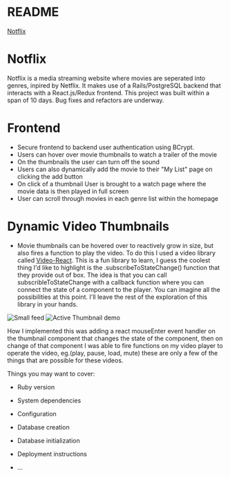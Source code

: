 # README
[Notflix](https://not-flix.herokuapp.com/#/)

# Notflix 
Notflix is a media streaming website where movies are seperated into genres, inpired by Netflix. It makes use of a Rails/PostgreSQL backend that interacts with a React.js/Redux frontend.
This project was built within a span of 10 days.
Bug fixes and refactors are underway.

# Frontend
* Secure frontend to backend user authentication using BCrypt.
* Users can hover over movie thumbnails to watch a trailer of the movie
* On the thumbnails the user can turn off the sound
* Users can also dynamically add the movie to their "My List" page on clicking the add button
* On click of a thumbnail User is brought to a watch page where the movie data is then played in full screen
* User can scroll through movies in each genre list within the homepage

# Dynamic Video Thumbnails
* Movie thumbnails can be hovered over to reactively grow in size, but also fires a function to play the video. To do this I used a video library called [Video-React](https://video-react.js.org/). This is a fun library to learn, I guess the coolest thing I'd like to highlight is the .subscribeToStateChange() function that they provide out of box. The idea is that you can call subscribleToStateChange with a callback function where you can connect the state of a component to the player. You can imagine all the possibilities at this point. I'll leave the rest of the exploration of this library in your hands. 

![Small feed](docs/images/feed.png)
![Active Thumbnail demo](./doc/images/thumbnail.png/)

How I implemented this was adding a react mouseEnter event handler on the thumbnail component that changes the state of the component, then on change of that component I was able to fire functions on my video player to operate the video, eg.(play, pause, load, mute) these are only a few of the things that are possible for these videos.

Things you may want to cover:

* Ruby version
* System dependencies
* Configuration
* Database creation
* Database initialization
  
* Deployment instructions
* ...

